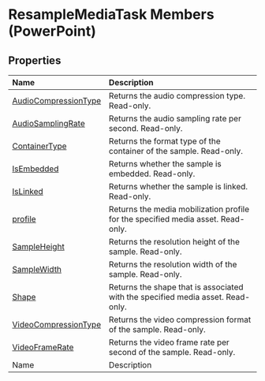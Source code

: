
# ResampleMediaTask Members (PowerPoint)


## Properties



|**Name**|**Description**|
|:-----|:-----|
| [AudioCompressionType](26b867a7-f738-f38c-8a93-b883b69add90.md)|Returns the audio compression type. Read-only.|
| [AudioSamplingRate](6caf0c65-b5cb-b697-8e08-80329d18999a.md)|Returns the audio sampling rate per second. Read-only.|
| [ContainerType](c15c88d5-8217-dfab-d3f1-dfcabe414281.md)|Returns the format type of the container of the sample. Read-only.|
| [IsEmbedded](12eeeb1a-1993-e6e5-d5a8-b8938c2e9b19.md)|Returns whether the sample is embedded. Read-only.|
| [IsLinked](9370b70d-8e0c-33ff-78fa-d1d6f947cbac.md)|Returns whether the sample is linked. Read-only.|
| [profile](8ec14e6e-d3ac-ac08-67ba-4452d2e47a95.md)|Returns the media mobilization profile for the specified media asset. Read-only.|
| [SampleHeight](0521748d-8885-30f9-a67d-7b72a60d345c.md)|Returns the resolution height of the sample. Read-only.|
| [SampleWidth](87572ea4-7de0-f401-bd0f-4c8963e651a9.md)|Returns the resolution width of the sample. Read-only.|
| [Shape](1980c6c4-17e0-f6e2-7fcc-864b91f3190d.md)|Returns the shape that is associated with the specified media asset. Read-only.|
| [VideoCompressionType](b7cef799-6448-99be-acd2-012e72d171a6.md)|Returns the video compression format of the sample. Read-only.|
| [VideoFrameRate](46ceead8-4e4d-fc25-ad6d-e387dfdc3089.md)|Returns the video frame rate per second of the sample. Read-only.|
|Name|Description|
